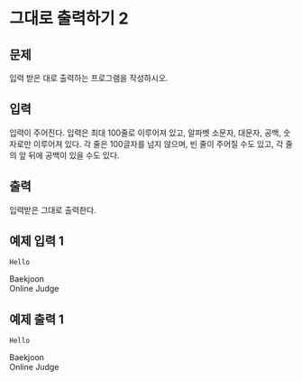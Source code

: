 # 그대로 출력하기 2

## 문제
입력 받은 대로 출력하는 프로그램을 작성하시오.

## 입력
입력이 주어진다. 입력은 최대 100줄로 이루어져 있고, 알파벳 소문자, 대문자, 공백, 숫자로만 이루어져 있다. 각 줄은 100글자를 넘지 않으며, 빈 줄이 주어질 수도 있고, 각 줄의 앞 뒤에 공백이 있을 수도 있다.

## 출력
입력받은 그대로 출력한다.

## 예제 입력 1 
    Hello

Baekjoon     
   Online Judge

## 예제 출력 1 
    Hello

Baekjoon     
   Online Judge    